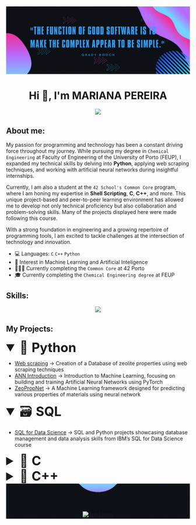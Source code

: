 ![alt text](./header.gif)

<h1 align="center">Hi 👋, I'm MARIANA PEREIRA</h1>

<p align="center">
  <!-- Typing SVG by DenverCoder1 - https://github.com/DenverCoder1/readme-typing-svg -->
  <a href="https://github.com/DenverCoder1/readme-typing-svg">
    <img src="https://readme-typing-svg.demolab.com/?lines=Chemical%20Engineer%20%26%20Programmer;Exploring%20ML%20%26%20AI;C%20%7C%20C%2B%2B%20%7C%20Python%20%7C%20SQL;Building%20%26%20Learning%20Every%20Day&font=Fira%20Code&center=true&width=440&height=45&vCenter=true&pause=1000&size=22" />
  </a>
</p>

<!-- <p align="center">
  <!-- Typing SVG by DenverCoder1 - https://github.com/DenverCoder1/readme-typing-svg -->
<!--  <a href="https://github.com/DenverCoder1/readme-typing-svg">
<img src="https://readme-typing-svg.demolab.com/?font=Fira+Code&pause=1000&width=435&center=true&lines=👩‍🔬+Chemical+Engineer+%26+💻+Programmer;🚀+Exploring+ML+%26+AI+🧠;⚙️+C+%7C+C%2B%2B+%7C+Python+🐍;📚+Building+%26+Learning+Every+Day+🔥" />
  </a>
</p> -->

## About me:
My passion for programming and technology has been a constant driving force throughout my journey. While pursuing my degree in ``Chemical Engineering`` at Faculty of Engineering of the University of Porto (FEUP), I expanded my technical skills by delving into **Python**, applying web scraping techniques, and working with artificial neural networks during insightful internships.

Currently, I am also a student at the ``42 School's Common Core`` program, where I am honing my expertise in **Shell Scripting**, **C**, **C++**, and more. This unique project-based and peer-to-peer learning environment has allowed me to develop not only technical proficiency but also collaboration and problem-solving skills. Many of the projects displayed here were made following this course.

With a strong foundation in engineering and a growing repertoire of programming tools, I am excited to tackle challenges at the intersection of technology and innovation.

- 💻 Languages: ``C``  ``C++``  ``Python`` 
- 🧠 Interest in Machine Learning and Artificial Inteligence
- 👩🏽‍💻 Currently completing the ``Common Core`` at 42 Porto
- 🎓 Currently completing the ``Chemical Engineering degree`` at FEUP

## Skills:

<p align="center">
  <a href="https://skillicons.dev">
    <img src="https://skillicons.dev/icons?i=git,c,cpp,python,tensorflow,pytorch,vscode,bash,ubuntu,r" />
  </a>
</p>

## My Projects:


<details open>
<summary style="font-size: 2.5em;"> 🐍 <b>Python</b></summary>
  
- [Web scraping](https://github.com/mfaria-p/Webscrapping_zeolites.git) ->  Creation of a Database of zeolite properties using web scraping techniques
- [ANN Introduction](https://github.com/mfaria-p/Machine_learning_ANN.git) -> Introduction to Machine Learning, focusing on building and training Artificial Neural Networks using PyTorch
- [ZeoPropNet](https://github.com/mfaria-p/MatPropNet.git) -> A Machine Learning framework designed for predicting various properties of materials using neural network

</details>

<details open>
<summary style="font-size: 2.5em;"> 🗃️ <b>SQL</b></summary>

- [SQL for Data Science](https://github.com/mfaria-p/SQL_DataScience.git) -> SQL and Python projects showcasing database management and data analysis skills from IBM’s SQL for Data Science course
</details>

<details close>
<summary style="font-size: 2.5em;"> 🔧 <b>C</b></summary>

### Individual Projects
- [C Piscine](https://github.com/mfaria-p/42-Piscine.git) ->  An intense month-long coding bootcamp learning C, shell scripting, and peer-driven problem-solving
- [Libft](https://github.com/mfaria-p/libft.git) ->  First project of the 42 Common Core, recreating essential C library functions to deepen my understanding and prep for advanced work
- [ft_printf](https://github.com/mfaria-p/ft_printf.git) -> a custom implementation of the printf function in C
- [get_next_line](https://github.com/mfaria-p/get_next_line.git) -> provides a function to read content line by line from files or standard input, essential for sequential text data processing
- [so_long](https://github.com/mfaria-p/so_long.git) -> A 2D tile-based adventure game where a knight collects all the mushrooms before reaching home
- [minitalk](https://github.com/mfaria-p/minitalk.git) -> UNIX signal-based messaging system between a client and a server
- [push_swap](https://github.com/mfaria-p/push_swap.git) -> a stack-based sorting algorithm using minimal operations to efficiently order integers
- [Philosophers](https://github.com/mfaria-p/Philosophers.git) -> A thread-safe simulation of the Dining Philosophers Problem using POSIX threads and mutex locks

### Group Projects
- [minishell](https://github.com/mfaria-p/minishell.git) -> simple shell implementation mimicking GNU Bash, supporting built-in commands, redirections, pipes, and signal handling
- [miniRT](https://github.com/Corona040/miniRT.git) ->  lightweight raytracer rendering 3D scenes with ray-object intersection, Phong lighting, and interactive camera/object controls using MiniLibX.

</details>

<details close>
<summary style="font-size: 2.5em;"> 🤖 <b>C++</b></summary>

- [C++ Modules](https://github.com/mfaria-p/CPP_Modules.git) ->  Mastering C++ from the ground up through the 42 Common Core curriculum – covering OOP, memory management, inheritance, templates, STL, and more
- [Arduino Assembly line](https://github.com/mfaria-p/EBEC_Arduino_Autoline.git) -> Arduino-based auto assembly line with conveyor, crane, stamper, and box closer — built in 24h for EBEC '25.
</details>

<div align="center">
  <img src="./bolbb.gif" alt="alt text" style="display: block; margin: 0 auto -20px auto;" />
  <a href="https://github.com/anuraghazra/github-readme-stats">
    <img height="200" src="https://github-readme-stats.vercel.app/api/top-langs/?username=mfaria-p&hide=GLSL&layout=compact&bg_color=0d1117&title_color=349ff6&text_color=ce36af&hide_border=false&langs_count=8&card_width=350" alt="Top Langs" />
  </a>
</div>



